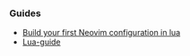 ### Guides

- [Build your first Neovim configuration in lua](https://vonheikemen.github.io/devlog/tools/build-your-first-lua-config-for-neovim/)
- [Lua-guide](https://neovim.io/doc/user/lua-guide.html)

